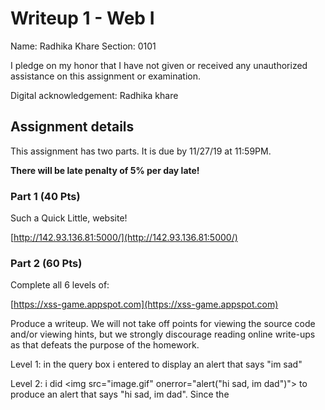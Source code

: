 # Writeup 1 - Web I

Name: Radhika Khare
Section: 0101

I pledge on my honor that I have not given or received any unauthorized assistance on this assignment or examination.

Digital acknowledgement: Radhika khare


## Assignment details
This assignment has two parts. It is due by 11/27/19 at 11:59PM.

**There will be late penalty of 5% per day late!**

### Part 1 (40 Pts)

Such a Quick Little, website!

[http://142.93.136.81:5000/](http://142.93.136.81:5000/)

### Part 2 (60 Pts)
Complete all 6 levels of:

[https://xss-game.appspot.com](https://xss-game.appspot.com)

Produce a writeup. We will not take off points for viewing the source code and/or viewing hints, but we strongly discourage reading online write-ups as that defeats the purpose of the homework.

Level 1: in the query box i entered <script>alert("im sad")</script> to display an alert that says "im sad"

Level 2: i did <img src="image.gif" onerror="alert("hi sad, im dad")"> to produce an alert that says "hi sad, im dad". Since the <script> tags won't work I looked into other tags that could execute javascript. I learned that onerror executes a javascript command in the case of an error loading an image
  
Level 3: i changed the url to https://xss-game.appspot.com/level3/frame#3' onerror='alert("lol")'; to produce an alert that says "lol". Again since we couldn't use the script tags i utilized onerror. Based on the code I found the chooseTab function which makes the URL. I realized that by manipulating the amount of single quotes in my addition for the URL i can execute my desired alert() when it's trying to get the value for the num parameter

level 4: i inserted 4')+ alert('goodbye into the textbox to get an alert of goodbye. As recommended by a hint I started looking at how the timer was called taking note of the <img src ... "startTimer('{{ timer }}');" /> line from timer.html in particular. By doing 4') im giving the integer seconds value it wants but manipulating the quotations such that with the + I can execute the alert. The ending ') you'd expect the alert to have is included in the statement already so it's not needed

level 5: i changed the url to be https://xss-game.appspot.com/level5/frame/signup?next=alert("let this alert you") on the main page and the alert is "let this alert you". The following line in signup.html <link ... href="/static/game-frame-styles.css" /> pointed me towards looking at the URL. Remembering an example from class i decided to make next equal the alert i wanted to execute instead of confirm. when i put a  value in the email signup area and then pressed next the alert would appear

level 6:

Level 6:

### Format

Part 1 and 2 can be answered in bullet form or full, grammatical sentences.

### Scoring

* Part 1 is worth 40 points
* Part 2 is worth 60 points

### Tips

Remember to document your thought process for maximum credit!

Review the slides for help with using any of the tools or libraries discussed in
class.
